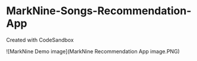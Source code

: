 # MarkNine-Songs-Recommendation-App
Created with CodeSandbox

![MarkNine Demo image](MarkNine Recommendation App image.PNG)


